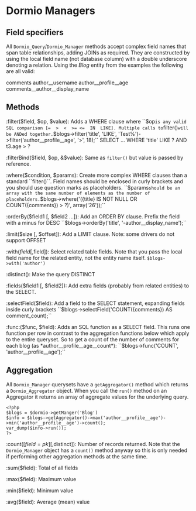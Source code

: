 Dormio Managers
===============

Field specifiers
----------------

All ``Dormio_Query``/``Dormio_Manager`` methods accept complex field names that span
table relationships, adding JOINs as required.  They are constructed by using the local field name
(not database column) with a double underscore denoting a relation.  Using the *Blog* entity from the
examples the following are all valid:

comments
author\_\_username
author\_\_profile\_\_age
comments\_\_author\_\_display_name

Methods
-------

:filter($field, $op, $value):
   Adds a WHERE clause where ``$op`` is any valid SQL comparison [=  >  <  >= <=  IN  LIKE].
   Multiple calls to ``filter()`` will be ANDed together.
   ``$blogs->filter('title', 'LIKE', 'Test%')->filter('author__profile__age', '>', 18);``
   SELECT ... WHERE 'title' LIKE ? AND t3.age > ?
   
:filterBind($field, $op, &$value):
   Same as ``filter()`` but value is passed by reference.
   
:where($condition, $params):
   Create more complex WHERE clauses than a standard ``filter()``.  Field names should be
   enclosed in curly brackets and you should use question marks as placeholders.  ``$params`` should
   be an array with the same number of elements as the number of placeholders.
   ``$blogs->where('({title} IS NOT NULL OR COUNT({comments}) > ?)', array('26'));``
   
:orderBy($field1 [, $field2 ...]):
   Add an ORDER BY clause.  Prefix the field with a minus for DESC
   ``$blogs->orderBy('title', '-author__display_name');``
   
:limit($size [, $offset]):
   Add a LIMIT clause.  Note: some drivers do not support OFFSET
   
:with($field [,$field]):
   Select related table fields.  Note that you pass the local field name for the related entity, not the
   entity name itself.
   ``$blogs->with('author')``
   
:distinct():
   Make the query DISTINCT
   
:fields($field1 [, $field2]):
   Add extra fields (probably from related entities) to the SELECT.
   
:selectField($field):
   Add a field to the SELECT statement, expanding fields inside curly brackets
   ``$blogs->selectField('COUNT({comments}) AS comment_count);``
   
:func:($func, $field):
   Adds an SQL function as a SELECT field.  This runs one function per row in contrast to
   the aggregation functions below which apply to the entire queryset.  So to get a count of the number of
   comments for each blog (as *author__profile__age__count*):
   ``$blogs->func('COUNT', 'author__profile__age');``
   
Aggregation
-----------

All ``Dormio_Manager`` querysets have a ``getAggregator()`` method which returns a ``Dormio_Aggregator`` object.  When you call
the ``run()`` method on an Aggregator it returns an array of aggregate values for the underlying query.

    <?php
    $blogs = $dormio->getManger('Blog')
    $info = $blogs->getAggregator()->max('author__profile__age')->min('author__profile__age')->count();
    var_dump($info->run());
    ?>

:count([$field=pk] [,$distinct]):
   Number of records returned.  Note that the ``Dormio_Manager`` object has a ``count()`` method anyway so this is only needed
   if performing other aggregation methods at the same time.
   
:sum($field):
   Total of all fields
   
:max($field):
   Maximum value
   
:min($field):
   Minimum value

:avg($field):
   Average (mean) value
   
